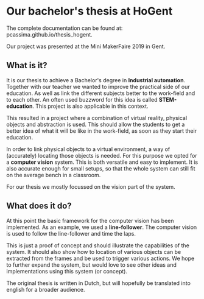 # Our bachelor's thesis at HoGent
The complete documentation can be found at: pcassima.github.io/thesis_hogent.

Our project was presented at the Mini MakerFaire 2019 in Gent.

## What is it?
It is our thesis to achieve a Bachelor's degree in **Industrial automation**.
Together with our teacher we wanted to improve the practical side of our education. As well as link the different
subjects better to the work-field and to each other. An often used buzzword for this idea is called **STEM-education**.
This project is also applicable in this context.

This resulted in a project where a combination of virtual reality, physical objects and abstraction is used.
This should allow the students to get a better idea of what it will be like in the work-field, as soon as they start
their education.

In order to link physical objects to a virtual environment, a way of (accurately) locating those objects is needed.
For this purpose we opted for a **computer vision** system. This is both versatile and easy to implement. It is also
accurate enough for small setups, so that the whole system can still fit on the average bench in a classroom.

For our thesis we mostly focussed on the vision part of the system.

## What does it do?
At this point the basic framework for the computer vision has been implemented. As an example, we used a
**line-follower**. The computer vision is used to follow the line-follower and time the laps.

This is just a proof of concept and should illustrate the capabilities of the system. It should also show how to
location of various objects can be extracted from the frames and be used to trigger various actions.
We hope to further expand the system, but would love to see other ideas and implementations using this system
(or concept).

The original thesis is written in Dutch, but will hopefully be translated into english for a broader audience.